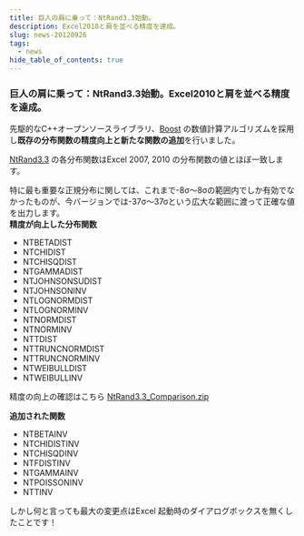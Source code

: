 ```yaml
---
title: 巨人の肩に乗って：NtRand3.3始動。
description: Excel2010と肩を並べる精度を達成。
slug: news-20120926
tags:
  - news
hide_table_of_contents: true
---
```


### 巨人の肩に乗って：NtRand3.3始動。Excel2010と肩を並べる精度を達成。

先駆的なC++オープンソースライブラリ、[Boost](http://www.boost.org/) の数値計算アルゴリズムを採用し**既存の分布関数の精度向上と新たな関数の追加**を行いました。

[NtRand3.3](https://github.com/NumericalTechnologies/ntrand-xll/releases/tag/v3.3) の各分布関数はExcel 2007, 2010 の分布関数の値とほぼ一致します。

特に最も重要な正規分布に関しては、これまで-8σ～8σの範囲内でしか有効でなかったものが、今バージョンでは-37σ～37σという広大な範囲に渡って正確な値を出力します。\
**精度が向上した分布関数**

- NTBETADIST
- NTCHIDIST
- NTCHISQDIST
- NTGAMMADIST
- NTJOHNSONSUDIST
- NTJOHNSONINV
- NTLOGNORMDIST
- NTLOGNORMINV
- NTNORMDIST
- NTNORMINV
- NTTDIST
- NTTRUNCNORMDIST
- NTTRUNCNORMINV
- NTWEIBULLDIST
- NTWEIBULLINV

精度の向上の確認はこちら [NtRand3.3_Comparison.zip](/files/NtRand3.3_Comparison.zip)

**追加された関数**

- NTBETAINV
- NTCHIDISTINV
- NTCHISQDINV
- NTFDISTINV
- NTGAMMAINV
- NTPOISSONINV
- NTTINV

しかし何と言っても最大の変更点はExcel 起動時のダイアログボックスを無くしたことです！
